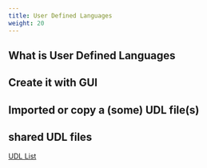 ```yaml
---
title: User Defined Languages
weight: 20
---
```


## What is User Defined Languages


## Create it with GUI


## Imported or copy a (some) UDL file(s)


## shared UDL files

[UDL List](http://docs.notepad-plus-plus.org/index.php/User_Defined_Language_Files#Contributing_new_user_defined_language_files)
